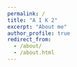 ```yaml
---
permalink: /
title: "A I K 2"
excerpt: "About me"
author_profile: true
redirect_from: 
  - /about/
  - /about.html
---
```


